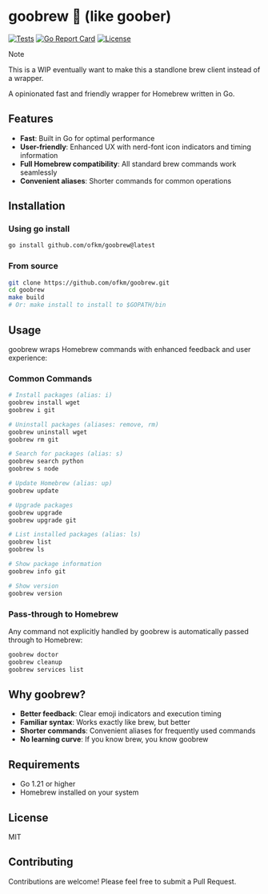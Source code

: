 # goobrew 🍺 (like goober)

[![Tests](https://github.com/ofkm/goobrew/actions/workflows/test.yml/badge.svg)](https://github.com/ofkm/goobrew/actions/workflows/test.yml)
[![Go Report Card](https://goreportcard.com/badge/github.com/ofkm/goobrew)](https://goreportcard.com/report/github.com/ofkm/goobrew)
[![License](https://img.shields.io/github/license/ofkm/goobrew)](LICENSE)

> [!NOTE]
> This is a WIP eventually want to make this a standlone brew client instead of a wrapper.

A opinionated fast and friendly wrapper for Homebrew written in Go.

## Features

- **Fast**: Built in Go for optimal performance
- **User-friendly**: Enhanced UX with nerd-font icon indicators and timing information
- **Full Homebrew compatibility**: All standard brew commands work seamlessly
- **Convenient aliases**: Shorter commands for common operations

## Installation

### Using go install

```bash
go install github.com/ofkm/goobrew@latest
```

### From source

```bash
git clone https://github.com/ofkm/goobrew.git
cd goobrew
make build
# Or: make install to install to $GOPATH/bin
```

## Usage

goobrew wraps Homebrew commands with enhanced feedback and user experience:

### Common Commands

```bash
# Install packages (alias: i)
goobrew install wget
goobrew i git

# Uninstall packages (aliases: remove, rm)
goobrew uninstall wget
goobrew rm git

# Search for packages (alias: s)
goobrew search python
goobrew s node

# Update Homebrew (alias: up)
goobrew update

# Upgrade packages
goobrew upgrade
goobrew upgrade git

# List installed packages (alias: ls)
goobrew list
goobrew ls

# Show package information
goobrew info git

# Show version
goobrew version
```

### Pass-through to Homebrew

Any command not explicitly handled by goobrew is automatically passed through to Homebrew:

```bash
goobrew doctor
goobrew cleanup
goobrew services list
```

## Why goobrew?

- **Better feedback**: Clear emoji indicators and execution timing
- **Familiar syntax**: Works exactly like brew, but better
- **Shorter commands**: Convenient aliases for frequently used commands
- **No learning curve**: If you know brew, you know goobrew

## Requirements

- Go 1.21 or higher
- Homebrew installed on your system

## License

MIT

## Contributing

Contributions are welcome! Please feel free to submit a Pull Request.

